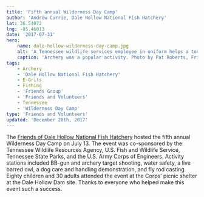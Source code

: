 ```yaml
---
title: 'Fifth annual Wilderness Day Camp'
author: 'Andrew Currie, Dale Hollow National Fish Hatchery'
lat: 36.54072
lng: -85.46013
date: '2017-07-31'
hero:
    name: dale-hollow-wilderness-day-camp.jpg
    alt: 'A Tennessee wildlife services employee in uniform helps a todler with a bow and arrow.'
    caption: 'Archery was a popular activity. Photo by Pat Roberts, Friends of Dale Hollow NFH.'
tags:
    - Archery
    - 'Dale Hollow National Fish Hatchery'
    - E-Grits
    - Fishing
    - 'Friends Group'
    - 'Friends and Volunteers'
    - Tennessee
    - 'Wilderness Day Camp'
type: 'Friends and Volunteers'
updated: 'December 28th, 2017'
---
```


The [Friends of Dale Hollow National Fish Hatchery](https://www.facebook.com/Friends-of-Dale-Hollow-NFH-278069702269466/) hosted the fifth annual Wilderness Day Camp on July 13.  The event was co-sponsored by the Tennessee Wildlife Resources Agency, U.S. Fish and Wildlife Service, Tennessee State Parks, and the U.S. Army Corps of Engineers.  Activity stations included BB-gun and archery target shooting, water safety, a live barred owl, a dog care and handling demonstration, and fly rod casting.  Eighty children and 30 adults attended the event at the Corps’ picnic shelter at the Dale Hollow Dam site.  Thanks to everyone who helped make this event such a success.
